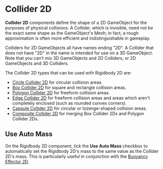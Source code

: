 # Collider 2D

__Collider 2D__ components define the shape of a 2D GameObject for the purposes of physical collisions. A Collider, which is invisible, need not be the exact same shape as the GameObject's Mesh;  in fact, a rough approximation is often more efficient and indistinguishable in gameplay.

Colliders for 2D GameObjects all have names ending "2D". A Collider that does not have "2D" in the name is intended for use on a 3D GameObject. Note that you can’t mix 3D GameObjects and 2D Colliders, or 2D GameObjects and 3D Colliders.

The Collider 2D types that can be used with Rigidbody 2D are:

* [Circle Collider 2D](class-CircleCollider2D) for circular collision areas.
* [Box Collider 2D](class-BoxCollider2D) for square and rectangle collision areas.
* [Polygon Collider 2D](class-PolygonCollider2D) for freeform collision areas.
* [Edge Collider 2D](class-EdgeCollider2D) for freeform collision areas and areas which aren't completely enclosed (such as rounded convex corners).
* [Capsule Collider 2D](class-CapsuleCollider2D) for circular or lozenge-shaped collision areas.
* [Composite Collider 2D](class-CompositeCollider2D) for merging Box Collider 2Ds and Polygon Collider 2Ds.
 

## Use Auto Mass

On the Rigidbody 2D component, tick the __Use Auto Mass__ checkbox to automatically set the Rigidbody 2D's mass to the same value as the Collider 2D's mass. This is particularly useful in conjunction with the [Buoyancy Effector 2D](class-BuoyancyEffector2D).
